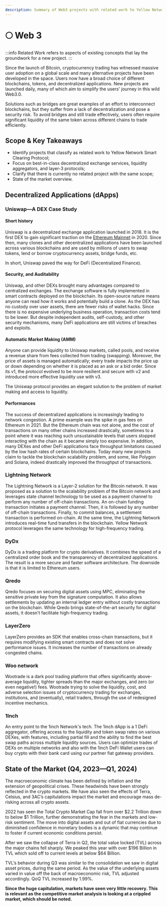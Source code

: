 ```yaml
---
description: Summary of Web3 projects with related work to Yellow Network
---
```


# 🌕 Web 3

:::info
Related Work refers to aspects of existing concepts that lay the groundwork for a new project.
:::

Since the launch of Bitcoin, cryptocurrency trading has witnessed massive user adoption on a global scale and many alternative projects have been developed in the space. Users now have a broad choice of different blockchains, tokens, and decentralized applications. New projects are launched daily, many of which aim to simplify the users' journey in this wild Web3.0.&#x20;

Solutions such as bridges are great examples of an effort to interconnect blockchains, but they suffer from a lack of decentralization and pose a security risk. To avoid bridges and still trade effectively, users often require significant liquidity of the same token across different chains to trade efficiently.

## Scope & Key Takeaways

* Identify projects that classify as related work to Yellow Network Smart Clearing Protocol;
* Focus on best-in-class decentralized exchange services, liquidity aggregators, and layer-3 protocols;
* Clarify that there is currently no related project with the same scope;
* State of the market overview.

## Decentralized Applications (dApps)

### Uniswap—A DEX Case Study

#### **Short history**

Uniswap is a decentralized exchange application launched in 2018. It is the first DEX to gain significant traction on the [Ethereum Mainnet](https://ethereum.org/en/) in 2020. Since then, many clones and other decentralized applications have been launched across various blockchains and are used by millions of users to swap tokens, lend or borrow cryptocurrency assets, bridge funds, etc. &#x20;

In short, Uniswap paved the way for DeFi (Decentralized Finance).

#### **Security, and Auditability**

Uniswap, and other DEXs brought many advantages compared to centralized exchanges. The exchange software is fully implemented in smart contracts deployed on the blockchain. Its open-source nature means anyone can read how it works and potentially build a clone. As the DEX has no custody over user assets, there are fewer risks of wallet hacks. Since there is no expensive underlying business operation, transaction costs tend to be lower. But despite independent audits, self-custody, and other security mechanisms, many DeFi applications are still victims of breaches and exploits.&#x20;

#### **Automatic Market Making (AMM)**

Anyone can provide liquidity to Uniswap markets, called pools, and receive a revenue share from fees collected from trading (swapping). Moreover, the price of assets is managed automatically; every trade impacts the price up or down depending on whether it is placed as an ask or a bid order. Since its v1, the protocol evolved to be more resilient and secure with v2 and introduced more effective liquidity use with v3.&#x20;

The Uniswap protocol provides an elegant solution to the problem of market making and access to liquidity.

#### **Performances**

The success of decentralized applications is increasingly leading to network congestion. A prime example was the spike in gas fees on Ethereum in 2021. But the Ethereum chain was not alone, and the cost of transactions on many other chains increased drastically, sometimes to a point where it was reaching such unsustainable levels that users stopped interacting with the chain as it became simply too expensive. In addition, many DEXes and other DeFi applications face throughput limitations caused by the low hash rates of certain blockchains. Today many new projects claim to tackle the blockchain scalability problem, and some, like Polygon and Solana, indeed drastically improved the throughput of transactions.

### Lightning Network

The Lightning Network is a Layer-2 solution for the Bitcoin network. It was proposed as a solution to the scalability problem of the Bitcoin network and leverages state channel technology to be used as a payment channel to perform any number of off-chain transactions. An on-chain funding transaction initiates a payment channel. Then, it is followed by any number of off-chain transactions. Finally, to commit balances, a settlement transaction is performed on-chain. At the same time, the Lightning Network introduces real-time fund transfers in the blockchain. Yellow Network protocol leverages the same technology for high-frequency trading.

### DyDx

DyDx is a trading platform for crypto derivatives. It combines the speed of a centralized order book and the transparency of decentralized applications. The result is a more secure and faster software architecture. The downside is that it is limited to Ethereum users.

### Qredo

Qredo focuses on securing digital assets using MPC, eliminating the sensitive private key from the signature computation. It also allows settlements by updating an internal ledger entry without costly transactions on the blockchain. While Qredo brings state-of-the-art security for digital assets, it doesn't facilitate high-frequency trading.

### LayerZero

LayerZero provides an SDK that enables cross-chain transactions, but it requires modifying existing smart contracts and does not solve performance issues. It increases the number of transactions on already congested chains.

### Woo network

Wootrade is a dark pool trading platform that offers significantly above-average liquidity, tighter spreads than the major exchanges, and zero (or even negative!) fees. Wootrade trying to solve the liquidity, cost, and adverse selection issues of cryptocurrency trading for exchanges, institutions, and (eventually), retail traders, through the use of redesigned incentive mechanics.

### 1Inch

An entry point to the 1inch Network's tech. The 1inch dApp is a 1 DeFi aggregator, offering access to the liquidity and token swap rates on various DEXes, with features, including partial fill and the ability to find the best swap paths across multiple liquidity sources. Users can optimize trades of DEXs on multiple networks and also with the 1inch DeFi Wallet users can buy crypto with their bank card using our partner fiat gateway providers.

## State of the Market (Q4, 2023—Q1, 2024)

The macroeconomic climate has been defined by inflation and the extension of geopolitical crises. These headwinds have been strongly reflected in the crypto markets. We have also seen the effects of Terra, Celsius, and 3AC’s capitulations impact the market and encourage mass de-risking across all crypto assets.

2022 has seen the Total Crypto Market Cap fall from over $2.2 Trillion down to below $1 Trillion, further demonstrating the fear in the markets and low-risk sentiment. The move into digital assets and out of fiat currencies due to diminished confidence in monetary bodies is a dynamic that may continue to foster if current economic conditions persist.

After we saw the collapse of Terra in Q2, the total value locked (TVL) across the major chains fell sharply. We peaked this year with over $196 Billion in TVL which sold off to current levels at below $64 Billion.

TVL’s behavior during Q3 was similar to the consolidation we saw in digital asset prices, during the same period. As the value of the underlying assets varied in value off the back of macroeconomic risk, TVL adjusted accordingly. QoQ TVL increased by 1.99%.

**Since the huge capitulation, markets have seen very little recovery. This is relevant as the competitive market analysis is looking at a crippled market, which should be noted.**
